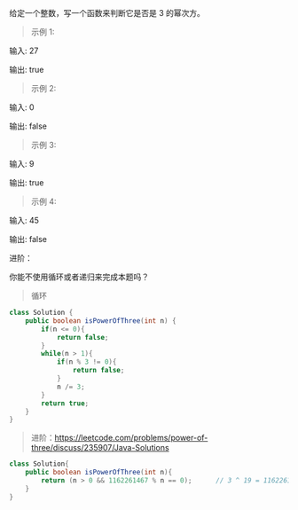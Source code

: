 给定一个整数，写一个函数来判断它是否是 3 的幂次方。

>示例 1:

输入: 27

输出: true

>示例 2:

输入: 0

输出: false

>示例 3:

输入: 9

输出: true

>示例 4:

输入: 45

输出: false

进阶：

你能不使用循环或者递归来完成本题吗？
>循环
```java
class Solution {
    public boolean isPowerOfThree(int n) {
        if(n <= 0){
            return false;
        }
        while(n > 1){
            if(n % 3 != 0){
                return false;
            }
            n /= 3;
        }
        return true;
    }
}
```
>进阶：https://leetcode.com/problems/power-of-three/discuss/235907/Java-Solutions
```java
class Solution{
    public boolean isPowerOfThree(int n){
        return (n > 0 && 1162261467 % n == 0);      // 3 ^ 19 = 1162261467，3 ^ 19 < Integer.MAX_VALUE < 3 ^ 20
    }                                          
}
```
